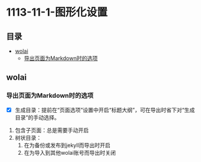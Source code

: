 # 1113-11-1-图形化设置

## 目录

-   [wolai](#wolai)
    -   [导出页面为Markdown时的选项](#导出页面为Markdown时的选项)

## wolai

### 导出页面为Markdown时的选项

-   [x] 生成目录：提前在“页面选项”设置中开启“标题大纲”，可在导出时省下对“生成目录”的手动选择。

1.  包含子页面：总是需要手动开启
2.  树状目录：
    1.  在为备份或发布到jekyll而导出时开启
    2.  在为导入到其他wolai账号而导出时关闭
